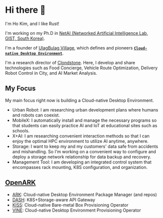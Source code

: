 # Hi there 👋

I'm Ho Kim, and I like Rust!

I'm working on my Ph.D in [NetAI (Networked Artificial Intelligence Lab, GIST, South Korea)](https://netai.smartx.kr/).

I'm a founder of [UlagBulag Village](https://ulagbulag.io/), which defines and pioneers **[`Cloud-native Desktop Environment`](https://github.com/ulagbulag/OpenARK)**.

I'm a research director of [Clondstone](https://cloudstone.ai/). Here, I develop and share technologies such as Food Concierge, Vehicle Route Optimization, Delivery Robot Control in City, and AI Market Analysis.

## My Focus

My main focus right now is building a Cloud-native Desktop Environment.

* Urban Robot: I am researching urban development plans where humans and robots can coexist.
* MobileX: I automatically install and manage the necessary programs so that students can easily practice AI and IoT at educational sites such as schools.
* X+AI: I am researching convenient interaction methods so that I can enjoy the optimal HPC environment to utilize AI anytime, anywhere.
* Storage: I want to keep my and my customers' data safe from accidents and mishandling. So I'm working on a convenient way to configure and deploy a storage network relationship for data backup and recovery.
* Management Tool: I am developing an integrated control system that encompasses rack mounting, K8S configuration, and organization.

## [OpenARK](https://github.com/ulagbulag/OpenARK)

* [ARK](https://github.com/ulagbulag/OpenARK/tree/master/ark): Cloud-native Desktop Environment Package Manager (and repos)
* [DASH](https://github.com/ulagbulag/OpenARK/tree/master/dash): K8S+Storage-aware API Gateway
* [KISS](https://github.com/ulagbulag/OpenARK/tree/master/kiss): Cloud-native Bare-metal Box Provisioning Operator
* [VINE](https://github.com/ulagbulag/OpenARK/tree/master/vine): Cloud-native Desktop Environment Provisioning Operator
